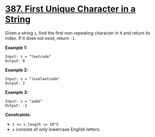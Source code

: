 # [387. First Unique Character in a String](https://leetcode.com/problems/first-unique-character-in-a-string/description/)

Given a string `s`, find the first non-repeating character in it and return its index. If it does not exist, return `-1`.

**Example 1:** 

```
Input: s = "leetcode"
Output: 0
```

**Example 2:** 

```
Input: s = "loveleetcode"
Output: 2
```

**Example 3:** 

```
Input: s = "aabb"
Output: -1
```

**Constraints:** 

- `1 <= s.length <= 10^5`
- `s` consists of only lowercase English letters.